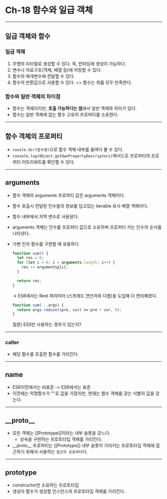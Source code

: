 # Ch-18 함수와 일급 객체

---

## 일급 객체와 함수

### 일급 객체

1. 무명의 리터럴로 생성할 수 있다. 즉, 런타임에 생성이 가능하다.
2. 변수나 자료구조(객체, 배열 등)에 저장할 수 있다.
3. 함수의 매개변수에 전달할 수 있다.
4. 함수의 반환값으로 사용할 수 있다.
   => 함수는 위를 모두 만족한다.

### 함수와 일반 객체의 차이점

- 함수는 객체이지만, **호출 가능하다는 점**에서 일반 객체와 차이가 있다.
- 함수는 일반 객체에 없는 함수 고유의 프로퍼티를 소유한다.

---

## 함수 객체의 프로퍼티

- `cosole.dir(함수명)`으로 함수 객체 내부를 들여다 볼 수 있다.
- `console.log(Object.getOwnPropertyDescriptors)`메서드로 프로퍼티의 프로퍼티 어트리뷰트를 확인할 수 있다.

---

## arguments

- 함수 객체의 arguments 프로퍼티 값은 arguments 객체이다.
- 함수 호출시 전달된 인수들의 정보를 담고있는 iterable 유사 배열 객체이다.
- 함수 내부에서 지역 변수로 사용된다.
- arguments 객체는 인수를 프로퍼티 값으로 소유하며 프로퍼티 키는 인수의 순서를 나타낸다.
- 가변 인자 함수를 구현할 때 유용하다

  ```javascript
  function sum() {
    let res = 0;
    for (let i = 0; i < arguments.length; i++) {
      res += argumentsp[i];
    }

    return res;
  }
  ```

  -> ES6에서는 Rest 파라미터 (스프레드 연산자와 다름)을 도입해 더 편리해졌다.

  ```javascript
  function sum(...args) {
    return args.reduce((pre, cur) => pre + cur, 0);
  }
  ```

  질문) ES5만 사용하는 경우가 있는지?

---

### caller

- 해당 함수를 호출한 함수를 가리킨다.

---

## name

- ES6이전에서는 비표준 -> ES6에서는 표준
- 이전에는 익명함수가 ""로 값을 가졌지만, 현재는 함수 객체를 갖는 식별자 값을 갖는다.

---

## \_\_proto\_\_

- 모든 객체는 [[Prototype]]이라는 내부 슬롯을 갖느다.
  - 상속을 구현하는 프로토타입 객체를 가리킨다.
- \_\_proto\_\_ 프로퍼티는 [[Prototype]] 내부 슬롯이 가리키는 프로토타입 객체에 접근하기 위해서 사용하는 `접근자 프로퍼티`다.

---

## prototype

- constructor만 소유하는 프로토타입
- 생성자 함수가 생성할 인스턴스의 프로토타입 객체를 가리킨다.
